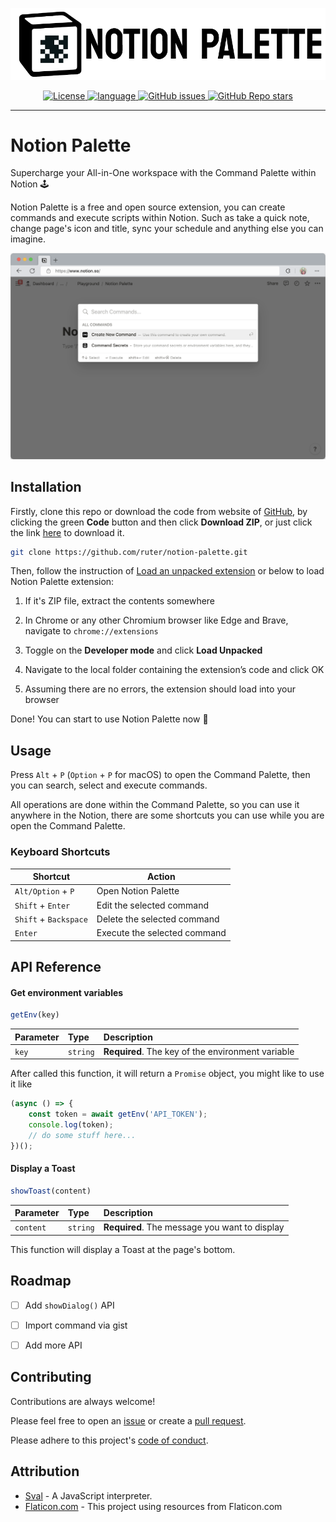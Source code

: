 <p align="center">
  <img alt="Notion Palette" width="800" src="https://raw.githubusercontent.com/ruter/notion-palette/main/assets/logo.png"/>
</p>

<p align=center>
  <a href="https://github.com/ruter/notion-palette/blob/main/LICENSE">
    <img alt="License" src="https://img.shields.io/github/license/ruter/notion-palette">
  </a>
  <a href="https://github.com/topics/javascript">
    <img alt="language" src="https://img.shields.io/badge/language-JavaScript-orange.svg">
  </a>
  <a href="https://github.com/ruter/notion-palette/issues">
    <img alt="GitHub issues" src="https://img.shields.io/github/issues/ruter/notion-palette">
  </a>
  <a href="https://github.com/ruter/notion-palette">
    <img alt="GitHub Repo stars" src="https://img.shields.io/github/stars/ruter/notion-palette?style=social">
  </a>
</p>

---

# Notion Palette

Supercharge your All-in-One workspace with the Command Palette within Notion 🕹️

Notion Palette is a free and open source extension, you can create commands and
execute scripts within Notion. Such as take a quick note, change page's icon and title,
sync your schedule and anything else you can imagine.

![Screenshot](./assets/screenshot.png)


## Installation

Firstly, clone this repo or download the code from website of [GitHub](https://github.com/ruter/notion-palette),
by clicking the green **Code** button and then click **Download ZIP**,
or just click the link [here](https://github.com/ruter/notion-palette/archive/refs/heads/main.zip) to download it.

```bash
git clone https://github.com/ruter/notion-palette.git
```

Then, follow the instruction of [Load an unpacked extension](https://developer.chrome.com/docs/extensions/mv3/getstarted/#unpacked)
or below to load Notion Palette extension:

1. If it's ZIP file, extract the contents somewhere

2. In Chrome or any other Chromium browser like Edge and Brave, navigate to `chrome://extensions`

3. Toggle on the **Developer mode** and click **Load Unpacked**

4. Navigate to the local folder containing the extension’s code and click OK

5. Assuming there are no errors, the extension should load into your browser

Done! You can start to use Notion Palette now 🎉


## Usage

Press `Alt` + `P` (`Option` + `P` for macOS) to open the Command Palette, then you can search, select and execute commands.

All operations are done within the Command Palette, so you can use it anywhere in the Notion,
there are some shortcuts you can use while you are open the Command Palette.

### Keyboard Shortcuts

| Shortcut                     | Action                       |
| ---------------------------- | ---------------------------- |
| `Alt/Option` + `P`           | Open Notion Palette          |
| `Shift` + `Enter`            | Edit the selected command    |
| `Shift` + `Backspace`        | Delete the selected command  |
| `Enter`                      | Execute the selected command |


## API Reference

#### Get environment variables

```javascript
getEnv(key)
```

| Parameter | Type     | Description                |
| :-------- | :------- | :------------------------- |
| `key`     | `string` | **Required**. The key of the environment variable |

After called this function, it will return a `Promise` object, you might like to use it like

```javascript
(async () => {
    const token = await getEnv('API_TOKEN');
    console.log(token);
    // do some stuff here...
})();
```

#### Display a Toast

```javascript
showToast(content)
```

| Parameter | Type     | Description                       |
| :-------- | :------- | :-------------------------------- |
| `content` | `string` | **Required**. The message you want to display |

This function will display a Toast at the page's bottom.


## Roadmap

- [ ] Add `showDialog()` API 
- [ ] Import command via gist
- [ ] Add more API


## Contributing

Contributions are always welcome!

Please feel free to open an [issue](https://github.com/ruter/notion-palette/issues) or
create a [pull request](https://github.com/ruter/notion-palette/pulls).

Please adhere to this project's [code of conduct](https://github.com/ruter/notion-palette/blob/main/CODE_OF_CONDUCT.md).


## Attribution

- [Sval](https://github.com/Siubaak/sval) - A JavaScript interpreter.
- [Flaticon.com](https://www.flaticon.com/) - This project using resources from Flaticon.com
